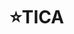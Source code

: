 # :star:TICA
[Test-Time Intensity Consistency Adaptation for Shadow Detection]: (https://arxiv.org/pdf/2410.07695)
